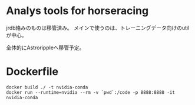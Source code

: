# Analys tools for horseracing
jrdb絡みのものは移管済み。
メインで使うのは、トレーニングデータ向けのutilが中心。

全体的にAstrorippleへ移管予定。

# Dockerfile
`docker build ./ -t nvidia-conda`  
``docker run --runtime=nvidia --rm -v `pwd`:/code -p 8888:8888 -it nvidia-conda``  